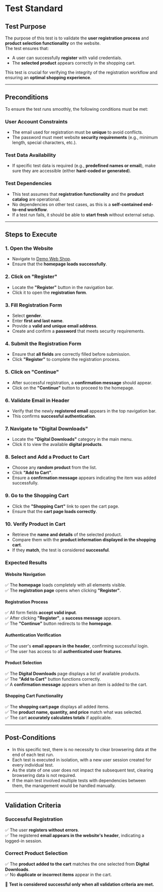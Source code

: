 # Test Standard

## Test Purpose
The purpose of this test is to validate the **user registration process** and **product selection functionality** on the website.  
The test ensures that:  
- A user can successfully **register** with valid credentials.  
- The **selected product** appears correctly in the shopping cart.  

This test is crucial for verifying the integrity of the registration workflow and ensuring an **optimal shopping experience**.

---

## Preconditions

To ensure the test runs smoothly, the following conditions must be met:

### **User Account Constraints**
- The email used for registration must be **unique** to avoid conflicts.
- The password must meet website **security requirements** (e.g., minimum length, special characters, etc.).

### **Test Data Availability**
- If specific test data is required (e.g., **predefined names or email**), make sure they are accessible (either **hard-coded or generated**).

### **Test Dependencies**
- This test assumes that **registration functionality** and the **product catalog** are operational.
- No dependencies on other test cases, as this is a **self-contained end-to-end workflow**.
- If a test run fails, it should be able to **start fresh** without external setup.

---

## Steps to Execute

### **1. Open the Website**
- Navigate to [Demo Web Shop](https://demowebshop.tricentis.com).
- Ensure that the **homepage loads successfully**.

### **2. Click on "Register"**
- Locate the **"Register"** button in the navigation bar.
- Click it to open the **registration form**.

### **3. Fill Registration Form**
- Select **gender**.
- Enter **first and last name**.
- Provide a **valid and unique email address**.
- Create and confirm a **password** that meets security requirements.

### **4. Submit the Registration Form**
- Ensure that **all fields** are correctly filled before submission.
- Click **"Register"** to complete the registration process.

### **5. Click on "Continue"**
- After successful registration, a **confirmation message** should appear.
- Click on the **"Continue"** button to proceed to the homepage.

### **6. Validate Email in Header**
- Verify that the newly **registered email** appears in the top navigation bar.
- This confirms **successful authentication**.

### **7. Navigate to "Digital Downloads"**
- Locate the **"Digital Downloads"** category in the main menu.
- Click it to view the available **digital products**.

### **8. Select and Add a Product to Cart**
- Choose any **random product** from the list.
- Click **"Add to Cart"**.
- Ensure a **confirmation message** appears indicating the item was added successfully.

### **9. Go to the Shopping Cart**
- Click the **"Shopping Cart"** link to open the cart page.
- Ensure that the **cart page loads correctly**.

### **10. Verify Product in Cart**
- Retrieve the **name and details** of the selected product.
- Compare them with the **product information displayed in the shopping cart**.
- If they **match**, the test is considered **successful**.

### Expected Results

#### **Website Navigation**
✅ The **homepage** loads completely with all elements visible.  
✅ The **registration page** opens when clicking **"Register"**.

#### **Registration Process**
✅ All form fields **accept valid input**.  
✅ After clicking **"Register"**, a **success message** appears.  
✅ The **"Continue"** button redirects to the **homepage**.

#### **Authentication Verification**
✅ The user's **email appears in the header**, confirming successful login.  
✅ The user has access to all **authenticated user features**.

#### **Product Selection**
✅ The **Digital Downloads** page displays a list of available products.  
✅ The **"Add to Cart"** button functions correctly.  
✅ A **confirmation message** appears when an item is added to the cart.

#### **Shopping Cart Functionality**
✅ The **shopping cart page** displays all added items.  
✅ The **product name, quantity, and price** match what was selected.  
✅ The cart **accurately calculates totals** if applicable.

---

## Post-Conditions
- In this specific test, there is no necessity to clear browsering data at the end of each test run.
- Each test is executed in isolation, with a new user session created for every individual test.
- As the state of one user does not impact the subsequent test, clearing browsering data is not required.
- If the main test involved multiple tests with dependencies between them, the management would be handled manually.
  
---

## Validation Criteria

### **Successful Registration**
✅ The user **registers without errors**.  
✅ The registered **email appears in the website's header**, indicating a logged-in session.

### **Correct Product Selection**
✅ The **product added to the cart** matches the one selected from **Digital Downloads**.  
✅ No **duplicate or incorrect items** appear in the cart.  

🚀 **Test is considered successful only when all validation criteria are met.**
